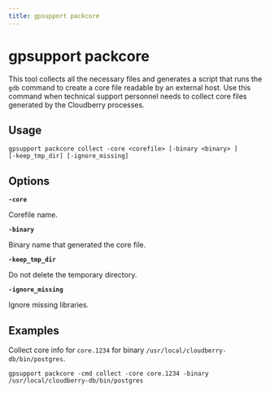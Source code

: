 ```yaml
---
title: gpsupport packcore
---
```


# gpsupport packcore

This tool collects all the necessary files and generates a script that runs the `gdb` command to create a core file readable by an external host. Use this command when technical support personnel needs to collect core files generated by the Cloudberry processes.

## Usage

```shell
gpsupport packcore collect -core <corefile> [-binary <binary> ] 
[-keep_tmp_dir] [-ignore_missing] 
```

## Options

**`-core`**

Corefile name.

**`-binary`**

Binary name that generated the core file.

**`-keep_tmp_dir`**

Do not delete the temporary directory.

**`-ignore_missing`**

Ignore missing libraries.

## Examples

Collect core info for `core.1234` for binary `/usr/local/cloudberry-db/bin/postgres`.

```shell
gpsupport packcore -cmd collect -core core.1234 -binary /usr/local/cloudberry-db/bin/postgres
```
